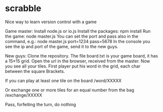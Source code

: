 # scrabble
Nice way to learn version control with a game

Game master:
Install node.js or io.js
Install the packages: npm install
Run the game: node master.js
You can set the port and pass also in the command, e.g.:
node master.js port=1234 pass=5678
In the console you see the ip and port of the game, send it to the new guys.

New guys:
Clone the repository.
The file board.txt is your game board, it has a 15×15 grid.
Open the url in the browser, received from the master.
Now you see all your tiles.
First player put his word in the grid, each char between the square Brackets.

If you can play at least one tile on the board
/word/XXXXX

Or exchange one or more tiles for an equal number from the bag
/exchange/XXXXX

Pass, forfeiting the turn, do nothing